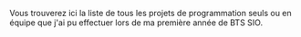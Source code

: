 Vous trouverez ici la liste de tous les projets de programmation seuls ou en équipe que j'ai pu effectuer lors de ma première année de BTS SIO.

